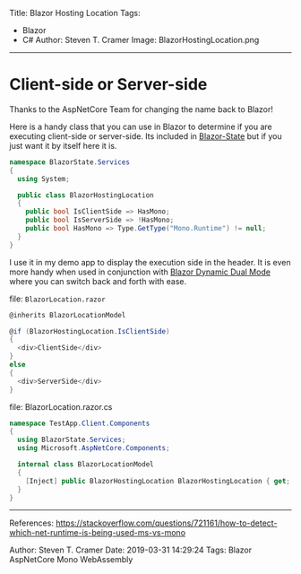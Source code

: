 Title: Blazor Hosting Location
Tags: 
  - Blazor
  - C#
Author: Steven T. Cramer
Image: BlazorHostingLocation.png

---
# Client-side or Server-side
Thanks to the AspNetCore Team for changing the name back to Blazor!

Here is a handy class that you can use in Blazor to determine if you are executing client-side or server-side. Its included in [Blazor-State](https://github.com/TimeWarpEngineering/blazor-state) but if you just want it by itself here it is.

```csharp
namespace BlazorState.Services
{
  using System;

  public class BlazorHostingLocation
  {
    public bool IsClientSide => HasMono;
    public bool IsServerSide => !HasMono;
    public bool HasMono => Type.GetType("Mono.Runtime") != null;
  }
}
```

I use it in my demo app to display the execution side in the header. It is even more handy when used in conjunction with [Blazor Dynamic Dual Mode](https://thefreezeteam.com/razor-components-dynamic-dual-mode/) where you can switch back and forth with ease. 

file: `BlazorLocation.razor`

```csharp
@inherits BlazorLocationModel

@if (BlazorHostingLocation.IsClientSide)
{
  <div>ClientSide</div>
}
else
{
  <div>ServerSide</div>
}
```

file: BlazorLocation.razor.cs

```csharp
namespace TestApp.Client.Components
{
  using BlazorState.Services;
  using Microsoft.AspNetCore.Components;

  internal class BlazorLocationModel
  {
    [Inject] public BlazorHostingLocation BlazorHostingLocation { get; set; }
  }
}

```

----

References:
https://stackoverflow.com/questions/721161/how-to-detect-which-net-runtime-is-being-used-ms-vs-mono

Author: Steven T. Cramer
Date: 2019-03-31 14:29:24
Tags: Blazor AspNetCore Mono WebAssembly
